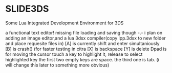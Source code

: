 # SLIDE3DS
Some Lua Integrated Development Environment for 3DS

a functional text editor!  missing file loading and saving though -.-
	i plan on adding an image editor,and a lua 3dsx compiler(copy lpp.3dsx to new folder and place requesite files in)
[A] is currently shift and enter simultaniously
[B] is crash() (for faster testing in citra
[X] is backspace
[Y] is delete
Dpad is for moving the cursor
touch a key to highlight it, release to select highlighted key
the first two empty keys are space.  the third one is tab. (i will change this later to something more obvious)

